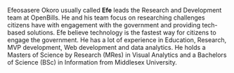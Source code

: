 Efeosasere Okoro usually called **Efe** leads the Research and Development team at OpenBills. 
He and his team focus on researching challenges citizens have with engagement with the government and providing tech-based solutions. 
Efe believe technology is the fastest way for citizens to engage the government. 
He has a lot of experience in Education, Research, MVP development, Web development and data analytics. 
He holds a Masters of Science by Research (MRes) in Visual Analytics and a Bachelors of Science (BSc) in Information from Middlesex University. 
